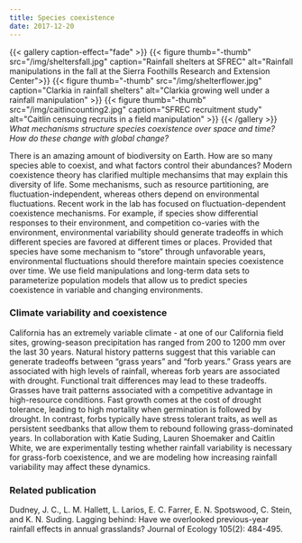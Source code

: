 ```yaml
---
title: Species coexistence
date: 2017-12-20
---
```



{{< gallery caption-effect="fade" >}}
  {{< figure thumb="-thumb" src="/img/sheltersfall.jpg" caption="Rainfall shelters at SFREC" alt="Rainfall manipulations in the fall at the Sierra Foothills Research and Extension Center">}}
  {{< figure thumb="-thumb" src="/img/shelterflower.jpg" caption="Clarkia in rainfall shelters" alt="Clarkia growing well under a rainfall manipulation" >}}
  {{< figure thumb="-thumb" src="/img/caitlincounting2.jpg" caption="SFREC recruitment study" alt="Caitlin censuing recruits in a field manipulation" >}}
{{< /gallery >}}
_What mechanisms structure species coexistence over space and time? How do these change with global change?_

<!--more-->

There is an amazing amount of biodiversity on Earth. How are so many species able to coexist, and what factors control their abundances? Modern coexistence theory has clarified multiple mechansims that may explain this diversity of life. Some mechanisms, such as resource partitioning, are fluctuation-independent, whereas others depend on environmental fluctuations. Recent work in the lab has focused on fluctuation-dependent coexistence mechanisms. For example, if species show differential responses to their environment, and competition co-varies with the environment, environmental variability should generate tradeoffs in which different species are favored at different times or places. Provided that species have some mechanism to “store” through unfavorable years, environmental fluctuations should therefore maintain species coexistence over time. We use field manipulations and long-term data sets to parameterize population models that allow us to predict species coexistence in variable and changing environments.

### Climate variability and coexistence
California has an extremely variable climate - at one of our California field sites, growing-season precipitation has ranged from 200 to 1200 mm over the last 30 years. Natural history patterns suggest that this variable can generate tradeoffs between “grass years” and “forb years.” Grass years are associated with high levels of rainfall, whereas forb years are associated with drought. Functional trait differences may lead to these tradeoffs. Grasses have trait patterns associated with a competitive advantage in high-resource conditions. Fast growth comes at the cost of drought tolerance, leading to high mortality when germination is followed by drought. In contrast, forbs typically have stress tolerant traits, as well as persistent seedbanks that allow them to rebound following grass-dominated years. In collaboration with Katie Suding, Lauren Shoemaker and Caitlin White, we are experimentally testing whether rainfall variability is necessary for grass-forb coexistence, and we are modeling how increasing rainfall variability may affect these dynamics. 

### Related publication

Dudney, J. C., L. M. Hallett, L. Larios, E. C. Farrer, E. N. Spotswood, C. Stein, and K. N. Suding. Lagging behind: Have we overlooked previous-year rainfall effects in annual grasslands? Journal of Ecology 105(2): 484-495.

<!--more-->